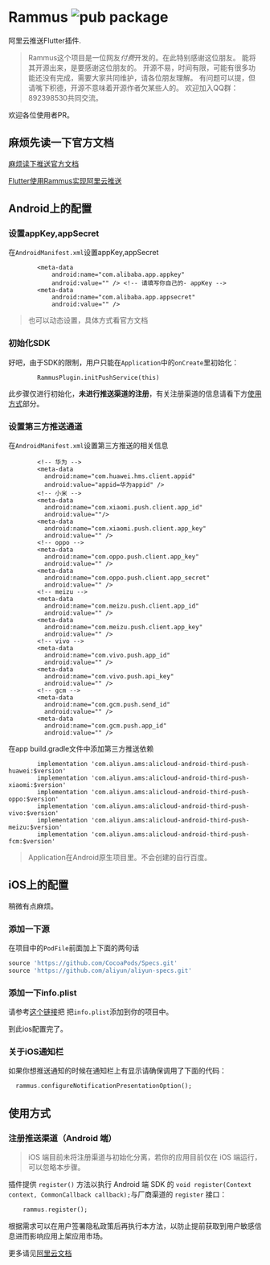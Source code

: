 # Rammus  ![pub package](https://img.shields.io/pub/v/rammus.svg)

阿里云推送Flutter插件.

> Rammus这个项目是一位网友*付费*开发的。在此特别感谢这位朋友。
> 能将其开源出来，是要感谢这位朋友的。
> 开源不易，时间有限，可能有很多功能还没有完成，需要大家共同维护，请各位朋友理解。
> 有问题可以提，但请嘴下积德，开源不意味着开源作者欠某些人的。
> 欢迎加入QQ群：892398530共同交流。

欢迎各位使用者PR。

## 麻烦先读一下官方文档

[麻烦读下推送官方文档](https://help.aliyun.com/document_detail/51056.html?spm=a2c4g.11186623.6.623.47bf59abvM9j25)

[Flutter使用Rammus实现阿里云推送](https://my.oschina.net/wupeilin/blog/3108695)

## Android上的配置

### 设置appKey,appSecret

在`AndroidManifest.xml`设置appKey,appSecret

```
        <meta-data
            android:name="com.alibaba.app.appkey"
            android:value="" /> <!-- 请填写你自己的- appKey -->
        <meta-data
            android:name="com.alibaba.app.appsecret"
            android:value="" />
```

> 也可以动态设置，具体方式看官方文档

### 初始化SDK

好吧，由于SDK的限制，用户只能在`Application`中的`onCreate`里初始化：

```
        RammusPlugin.initPushService(this)

```

此步骤仅进行初始化，**未进行推送渠道的注册**，有关注册渠道的信息请看下方[使用方式](#使用方式)部分。

### 设置第三方推送通道
在`AndroidManifest.xml`设置第三方推送的相关信息
```
        <!-- 华为 -->
        <meta-data
          android:name="com.huawei.hms.client.appid"
          android:value="appid=华为appid" />
        <!-- 小米 -->
        <meta-data
          android:name="com.xiaomi.push.client.app_id"
          android:value=""/>
        <meta-data
          android:name="com.xiaomi.push.client.app_key"
          android:value="" />
        <!-- oppo -->
        <meta-data
          android:name="com.oppo.push.client.app_key"
          android:value="" />
        <meta-data
          android:name="com.oppo.push.client.app_secret"
          android:value="" />
        <!-- meizu -->
        <meta-data
          android:name="com.meizu.push.client.app_id"
          android:value="" />
        <meta-data
          android:name="com.meizu.push.client.app_key"
          android:value="" />
        <!-- vivo -->
        <meta-data
          android:name="com.vivo.push.app_id"
          android:value="" />
        <meta-data
          android:name="com.vivo.push.api_key"
          android:value="" />
        <!-- gcm -->
        <meta-data
          android:name="com.gcm.push.send_id"
          android:value="" />
        <meta-data
          android:name="com.gcm.push.app_id"
          android:value="" />
```
在app build.gradle文件中添加第三方推送依赖
```
        implementation 'com.aliyun.ams:alicloud-android-third-push-huawei:$version'
        implementation 'com.aliyun.ams:alicloud-android-third-push-xiaomi:$version'
        implementation 'com.aliyun.ams:alicloud-android-third-push-oppo:$version'
        implementation 'com.aliyun.ams:alicloud-android-third-push-vivo:$version'
        implementation 'com.aliyun.ams:alicloud-android-third-push-meizu:$version'
        implementation 'com.aliyun.ams:alicloud-android-third-push-fcm:$version'
```
> Application在Android原生项目里。不会创建的自行百度。


## iOS上的配置

稍微有点麻烦。

### 添加一下源

在项目中的`PodFile`前面加上下面的两句话
```ruby
source 'https://github.com/CocoaPods/Specs.git'
source 'https://github.com/aliyun/aliyun-specs.git'
```
### 添加一下info.plist
请参考[这个链接](https://help.aliyun.com/document_detail/30072.html?spm=a2c4g.11186623.6.630.396f40b1t4SLCb)把
把`info.plist`添加到你的项目中。

到此ios配置完了。

### 关于iOS通知栏
如果你想推送通知的时候在通知栏上有显示请确保调用了下面的代码：
```dart
  rammus.configureNotificationPresentationOption();
```

## 使用方式

### 注册推送渠道（Android 端）

> iOS 端目前未将注册渠道与初始化分离，若你的应用目前仅在 iOS 端运行，可以忽略本步骤。

插件提供 `register()` 方法以执行 Android 端 SDK 的 `void register(Context context, CommonCallback callback);`与厂商渠道的 `register` 接口：
```dart
    rammus.register();
```

根据需求可以在用户签署隐私政策后再执行本方法，以防止提前获取到用户敏感信息进而影响应用上架应用市场。

更多请见[阿里云文档](https://help.aliyun.com/document_detail/51056.html)
